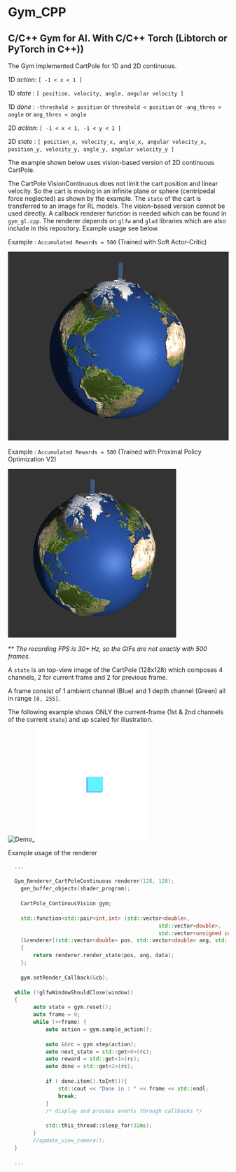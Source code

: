 # Gym_CPP

## C/C++ Gym for AI. With C/C++ Torch (Libtorch or PyTorch in C++))

The Gym implemented CartPole for 1D and 2D continuous.

1D _action_: `[ -1 < x < 1 ]`

1D _state_ : `[ position, velocity, angle, angular velocity ]`

1D _done_ : `-threshold > position` or `threshold < position` or `-ang_thres > angle` or `ang_thres < angle`

2D _action_: `[ -1 < x < 1, -1 < y < 1 ]`

2D _state_ : `[ position_x, velocity_x, angle_x, angular velocity_x, position_y, velocity_y, angle_y, angular velocity_y ]`

The example shown below uses vision-based version of 2D continuous CartPole.

The CartPole VisionContinuous does not limit the cart position and linear velocity. So the cart is moving in an infinite plane or sphere (centripedal force neglected) as shown by the example. The `state` of the cart is transferred to an image for RL models.
The vision-based version cannot be used directly. A callback renderer function is needed which can be found in `gym_gl.cpp`.
The renderer depends on `glfw` and `glad` libraries which are also include in this repository.
Example usage see below.

Example : `Accumulated Rewards = 500` (Trained with Soft Actor-Critic)

![Demo](global.gif) 

Example : `Accumulated Rewards = 500` (Trained with Proximal Policy Optimization V2)

![Demo2](image_ppo.gif)

** _The recording FPS is 30+ Hz, so the GIFs are not exactly with 500 frames._

A `state` is an top-view image of the CartPole (128x128) which composes 4 channels, 2 for current frame and 2 for previous frame.

A frame consist of 1 ambient channel (Blue) and 1 depth channel (Green) all in range `[0, 255]`. 

The following example shows ONLY the current-frame (1st & 2nd channels of the current `state`) and up scaled for illustration.

![Demo_](godview.gif) ![State/Features seen by the AI](feature_in.gif)


Example usage of the renderer

```c++
  ...
  
  Gym_Renderer_CartPoleContinuous renderer(128, 128);
    gen_buffer_objects(shader_program);
	
	CartPole_ContinousVision gym;
	
	std::function<std::pair<int,int> (std::vector<double>,
                                                std::vector<double>,
                                                std::vector<unsigned int>&)> cb = 
	[&renderer](std::vector<double> pos, std::vector<double> ang, std::vector<unsigned int>& data)
	{
		return renderer.render_state(pos, ang, data);
	};
	
	gym.setRender_Callback(&cb);
	
  while (!glfwWindowShouldClose(window))
  {
		auto state = gym.reset();
		auto frame = 0;
		while (++frame) {
			auto action = gym.sample_action();

			auto &&rc = gym.step(action);
			auto next_state = std::get<0>(rc);
			auto reward = std::get<1>(rc);
			auto done = std::get<2>(rc);
			
			if ( done.item().toInt()){
				std::cout << "Done in : " << frame << std::endl;
				break;
			}
			/* display and process events through callbacks */

			std::this_thread::sleep_for(32ms);
		}
		//update_view_camera();
  }
    
  ...
```

